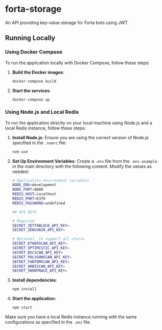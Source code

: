 # forta-storage
An API providing key-value storage for Forta bots using JWT.

## Running Locally

### Using Docker Compose

To run the application locally with Docker Compose, follow these steps:

1. **Build the Docker images**:
    ```bash
    docker-compose build
    ```

2. **Start the services**:
    ```bash
    docker-compose up
    ```

### Using Node.js and Local Redis

To run the application directly on your local machine using Node.js and a local Redis instance, follow these steps:

1. **Install Node.js**:
    Ensure you are using the correct version of Node.js specified in the `.nvmrc` file:
    ```bash
    nvm use
    ```

2. **Set Up Environment Variables**:
    Create a `.env` file from the `.env.example` in the main directory with the following content. Modify the values as needed:

    ```bash
    # Application environment variables
    NODE_ENV=development
    NODE_PORT=8080
    REDIS_HOST=localhost
    REDIS_PORT=6379
    REDIS_PASSWORD=undefined

    ## API KEYS

    # Required
    SECRET_ZETTABLOCK_API_KEY=
    SECRET_ZENCHAIN_API_KEY=

    # Optional, to support all chains
    SECRET_ETHERSCAN_API_KEY=
    SECRET_OPTIMISTIC_API_KEY=
    SECRET_BSCSCAN_API_KEY=
    SECRET_POLYGONSCAN_API_KEY=
    SECRET_FANTOMSCAN_API_KEY=
    SECRET_ARBISCAN_API_KEY=
    SECRET_SNOWTRACE_API_KEY=
    ```

3. **Install dependencies**:
    ```bash
    npm install
    ```

4. **Start the application**:
    ```bash
    npm start
    ```

Make sure you have a local Redis instance running with the same configurations as specified in the `.env` file.